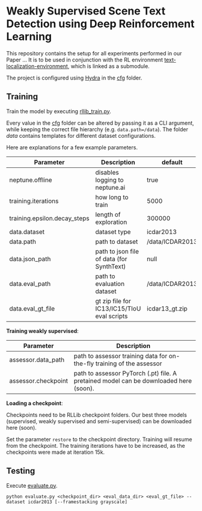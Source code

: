 # Weakly Supervised Scene Text Detection using Deep Reinforcement Learning

This repository contains the setup for all experiments performed in our Paper ...
It is to be used in conjunction with the RL environment [text-localization-environment](https://github.com/emanuel-metzenthin/text-localization-environment), which is linked as a submodule.

The project is configured using [Hydra](https://hydra.cc/docs/intro/) in the [cfg](/cfg) folder.

## Training

Train the model by executing [rllib_train.py](./rllib_train.py).

Every value in the [cfg](/cfg) folder can be altered by passing it as a CLI argument, while keeping the correct file hierarchy (e.g. `data.path=/data`). The folder _data_ contains templates for different dataset configurations.

Here are explanations for a few example parameters.

| Parameter                    | Description                                 | default         |
|------------------------------|---------------------------------------------|-----------------|
| neptune.offline              | disables logging to neptune.ai              | true            |
| training.iterations          | how long to train                           | 5000            |
| training.epsilon.decay_steps | length of exploration                       | 300000          |
| data.dataset                 | dataset type                                | icdar2013       |
| data.path                    | path to dataset                             | /data/ICDAR2013 |
| data.json_path               | path to json file of data (for SynthText)   | null            |
| data.eval_path               | path to evaluation dataset                  | /data/ICDAR2013 |
| data.eval_gt_file            | gt zip file for IC13/IC15/TIoU eval scripts | icdar13_gt.zip  |

__Training weakly supervised__:

| Parameter           | Description                                                                           |
|---------------------|---------------------------------------------------------------------------------------|
| assessor.data_path  | path to assessor training data for on-the-fly training of the assessor                |
| assessor.checkpoint | path to assessor PyTorch (.pt) file. A pretained model can be downloaded here (soon). |

__Loading a checkpoint__:

Checkpoints need to be RLLib checkpoint folders. Our best three models (supervised, weakly supervised and semi-supervised) can be downloaded here (soon).

Set the parameter `restore` to the checkpoint directory. Training will resume from the checkpoint. The training iterations have to be increased, as the checkpoints were made at iteration 15k.


## Testing

Execute [evaluate.py](./evaluate.py).

```
python evaluate.py <checkpoint_dir> <eval_data_dir> <eval_gt_file> --dataset icdar2013 [--framestacking grayscale]
```
